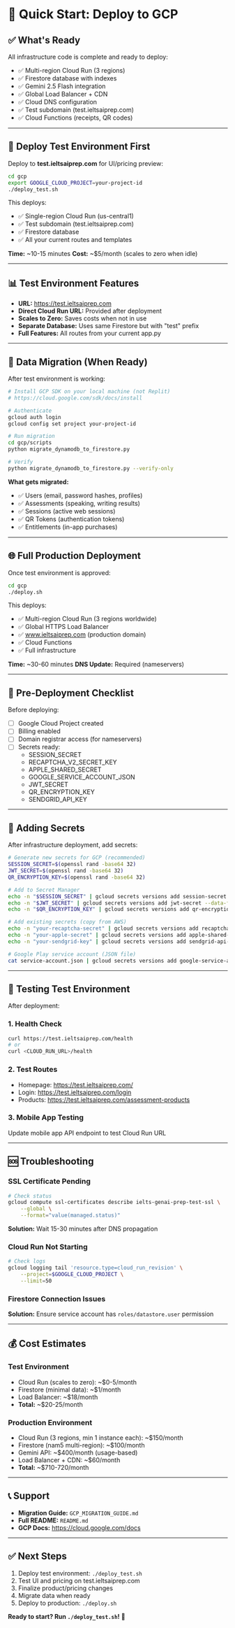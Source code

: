 # 🚀 Quick Start: Deploy to GCP

## ✅ What's Ready

All infrastructure code is complete and ready to deploy:
- ✅ Multi-region Cloud Run (3 regions)
- ✅ Firestore database with indexes
- ✅ Gemini 2.5 Flash integration
- ✅ Global Load Balancer + CDN
- ✅ Cloud DNS configuration
- ✅ Test subdomain (test.ieltsaiprep.com)
- ✅ Cloud Functions (receipts, QR codes)

---

## 🎯 Deploy Test Environment First

Deploy to **test.ieltsaiprep.com** for UI/pricing preview:

```bash
cd gcp
export GOOGLE_CLOUD_PROJECT=your-project-id
./deploy_test.sh
```

This deploys:
- ✅ Single-region Cloud Run (us-central1)
- ✅ Test subdomain (test.ieltsaiprep.com)
- ✅ Firestore database
- ✅ All your current routes and templates

**Time:** ~10-15 minutes
**Cost:** ~$5/month (scales to zero when idle)

---

## 📊 Test Environment Features

- **URL:** https://test.ieltsaiprep.com
- **Direct Cloud Run URL:** Provided after deployment
- **Scales to Zero:** Saves costs when not in use
- **Separate Database:** Uses same Firestore but with "test" prefix
- **Full Features:** All routes from your current app.py

---

## 🔄 Data Migration (When Ready)

After test environment is working:

```bash
# Install GCP SDK on your local machine (not Replit)
# https://cloud.google.com/sdk/docs/install

# Authenticate
gcloud auth login
gcloud config set project your-project-id

# Run migration
cd gcp/scripts
python migrate_dynamodb_to_firestore.py

# Verify
python migrate_dynamodb_to_firestore.py --verify-only
```

**What gets migrated:**
- ✅ Users (email, password hashes, profiles)
- ✅ Assessments (speaking, writing results)
- ✅ Sessions (active web sessions)
- ✅ QR Tokens (authentication tokens)
- ✅ Entitlements (in-app purchases)

---

## 🌐 Full Production Deployment

Once test environment is approved:

```bash
cd gcp
./deploy.sh
```

This deploys:
- ✅ Multi-region Cloud Run (3 regions worldwide)
- ✅ Global HTTPS Load Balancer
- ✅ www.ieltsaiprep.com (production domain)
- ✅ Cloud Functions
- ✅ Full infrastructure

**Time:** ~30-60 minutes
**DNS Update:** Required (nameservers)

---

## 📝 Pre-Deployment Checklist

Before deploying:

- [ ] Google Cloud Project created
- [ ] Billing enabled
- [ ] Domain registrar access (for nameservers)
- [ ] Secrets ready:
  - SESSION_SECRET
  - RECAPTCHA_V2_SECRET_KEY
  - APPLE_SHARED_SECRET
  - GOOGLE_SERVICE_ACCOUNT_JSON
  - JWT_SECRET
  - QR_ENCRYPTION_KEY
  - SENDGRID_API_KEY

---

## 🔐 Adding Secrets

After infrastructure deployment, add secrets:

```bash
# Generate new secrets for GCP (recommended)
SESSION_SECRET=$(openssl rand -base64 32)
JWT_SECRET=$(openssl rand -base64 32)
QR_ENCRYPTION_KEY=$(openssl rand -base64 32)

# Add to Secret Manager
echo -n "$SESSION_SECRET" | gcloud secrets versions add session-secret --data-file=-
echo -n "$JWT_SECRET" | gcloud secrets versions add jwt-secret --data-file=-
echo -n "$QR_ENCRYPTION_KEY" | gcloud secrets versions add qr-encryption-key --data-file=-

# Add existing secrets (copy from AWS)
echo -n "your-recaptcha-secret" | gcloud secrets versions add recaptcha-v2-secret-key --data-file=-
echo -n "your-apple-secret" | gcloud secrets versions add apple-shared-secret --data-file=-
echo -n "your-sendgrid-key" | gcloud secrets versions add sendgrid-api-key --data-file=-

# Google Play service account (JSON file)
cat service-account.json | gcloud secrets versions add google-service-account --data-file=-
```

---

## 🧪 Testing Test Environment

After deployment:

### 1. Health Check
```bash
curl https://test.ieltsaiprep.com/health
# or
curl <CLOUD_RUN_URL>/health
```

### 2. Test Routes
- Homepage: https://test.ieltsaiprep.com/
- Login: https://test.ieltsaiprep.com/login
- Products: https://test.ieltsaiprep.com/assessment-products

### 3. Mobile App Testing
Update mobile app API endpoint to test Cloud Run URL

---

## 🆘 Troubleshooting

### SSL Certificate Pending
```bash
# Check status
gcloud compute ssl-certificates describe ielts-genai-prep-test-ssl \
    --global \
    --format="value(managed.status)"
```
**Solution:** Wait 15-30 minutes after DNS propagation

### Cloud Run Not Starting
```bash
# Check logs
gcloud logging tail 'resource.type=cloud_run_revision' \
    --project=$GOOGLE_CLOUD_PROJECT \
    --limit=50
```

### Firestore Connection Issues
**Solution:** Ensure service account has `roles/datastore.user` permission

---

## 💰 Cost Estimates

### Test Environment
- Cloud Run (scales to zero): ~$0-5/month
- Firestore (minimal data): ~$1/month
- Load Balancer: ~$18/month
- **Total:** ~$20-25/month

### Production Environment
- Cloud Run (3 regions, min 1 instance each): ~$150/month
- Firestore (nam5 multi-region): ~$100/month
- Gemini API: ~$400/month (usage-based)
- Load Balancer + CDN: ~$60/month
- **Total:** ~$710-720/month

---

## 📞 Support

- **Migration Guide:** `GCP_MIGRATION_GUIDE.md`
- **Full README:** `README.md`
- **GCP Docs:** https://cloud.google.com/docs

---

## ✅ Next Steps

1. Deploy test environment: `./deploy_test.sh`
2. Test UI and pricing on test.ieltsaiprep.com
3. Finalize product/pricing changes
4. Migrate data when ready
5. Deploy to production: `./deploy.sh`

**Ready to start? Run `./deploy_test.sh`!** 🚀
